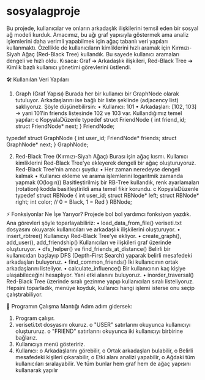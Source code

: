 # sosyalagproje
Bu projede, kullanıcılar ve onların arkadaşlık ilişkilerini temsil eden bir sosyal ağ modeli kurduk.
Amacımız, bu ağı graf yapısıyla göstermek ama analiz işlemlerini daha verimli yapabilmek için ağaç tabanlı veri yapıları kullanmaktı.
Özellikle de kullanıcıların kimliklerini hızlı aramak için Kırmızı-Siyah Ağaç (Red-Black Tree) kullandık.
Bu sayede kullanıcı aramaları dengeli ve hızlı oldu.
Kısaca:
Graf ➔ Arkadaşlık ilişkileri,
Red-Black Tree ➔ Kimlik bazlı kullanıcı yönetimi görevlerini üstlendi.
 
🛠 Kullanılan Veri Yapıları
1. Graph (Graf Yapısı)
Burada her bir kullanıcı bir GraphNode olarak tutuluyor.
Arkadaşlarını ise bağlı bir liste şeklinde (adjacency list) saklıyoruz.
Şöyle düşünebilirsin:
•	Kullanıcı: 101
•	Arkadaşları: [102, 103] → yani 101'in friends listesinde 102 ve 103 var.
Kullandığımız temel yapılar:
c
KopyalaDüzenle
typedef struct FriendNode {
    int friend_id;
    struct FriendNode* next;
} FriendNode;

typedef struct GraphNode {
    int user_id;
    FriendNode* friends;
    struct GraphNode* next;
} GraphNode;
 
2. Red-Black Tree (Kırmızı-Siyah Ağaç)
Burası işin ağaç kısmı.
Kullanıcı kimliklerini Red-Black Tree'ye ekleyerek dengeli bir ağaç oluşturuyoruz.
Red-Black Tree'nin amacı şuydu:
•	Her zaman neredeyse dengeli kalmak
•	Kullanıcı ekleme ve arama işlemlerini logaritmik zamanda yapmak (O(log n))
Basitleştirilmiş bir RB-Tree kullandık, renk ayarlamaları (rotation) kodda basitleştirildi ama temel fikir korundu.
c
KopyalaDüzenle
typedef struct RBNode {
    int user_id;
    struct RBNode* left;
    struct RBNode* right;
    int color; // 0 = Black, 1 = Red
} RBNode;
 
⚡ Fonksiyonlar Ne İşe Yarıyor?
Projede bol bol yardımcı fonksiyon yazdık. Ana görevleri şöyle toparlayabiliriz:
•	load_data_from_file()
veriseti.txt dosyasını okuyarak kullanıcıları ve arkadaşlık ilişkilerini oluşturuyor.
•	insert_rbtree()
Kullanıcıyı Red-Black Tree’ye ekliyor.
•	create_graph(), add_user(), add_friendship()
Kullanıcıları ve ilişkileri graf üzerinde oluşturuyor.
•	dfs_helper() ve find_friends_at_distance()
Belirli bir kullanıcıdan başlayıp DFS (Depth-First Search) yaparak belirli mesafedeki arkadaşları buluyoruz.
•	find_common_friends()
İki kullanıcının ortak arkadaşlarını listeliyor.
•	calculate_influence()
Bir kullanıcının kaç kişiye ulaşabileceğini hesaplıyor. Yani etki alanını buluyoruz.
•	inorder_traversal()
Red-Black Tree üzerinde sıralı gezinme yapıp kullanıcıları sıralı listeliyoruz.
Hepsini toparladık, menüye koyduk, kullanıcı hangi işlemi isterse onu seçip çalıştırabiliyor.
 
📝 Programın Çalışma Mantığı
Adım adım gidersek:
1.	Program çalışır.
2.	veriseti.txt dosyasını okuruz.
o	"USER" satırlarını okuyunca kullanıcıyı oluştururuz.
o	"FRIEND" satırlarını okuyunca iki kullanıcıyı birbirine bağlarız.
3.	Kullanıcıya menü gösteririz.
4.	Kullanıcı:
o	Arkadaşlarını görebilir,
o	Ortak arkadaşları bulabilir,
o	Belirli mesafedeki kişileri çıkarabilir,
o	Etki alanı analizi yapabilir,
o	Ağdaki tüm kullanıcıları sıralayabilir.
Ve tüm bunlar hem graf hem de ağaç yapısını kullanarak yapılır
